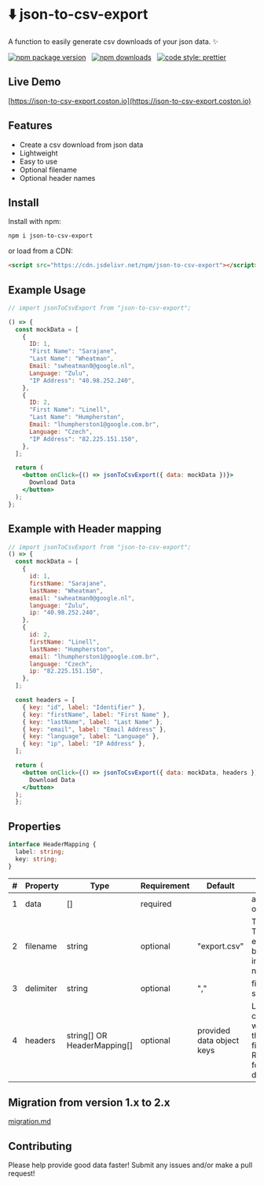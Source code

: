 # ⬇️ json-to-csv-export

A function to easily generate csv downloads of your json data. ✨

[![npm package version](https://badge.fury.io/js/json-to-csv-export.svg)](https://www.npmjs.com/package/json-to-csv-export)
&nbsp;
[![npm downloads](https://img.shields.io/npm/dm/json-to-csv-export.svg)](https://www.npmjs.com/package/json-to-csv-export)
&nbsp;
[![code style: prettier](https://img.shields.io/badge/code_style-prettier-ff69b4.svg)](https://prettier.io)

## Live Demo

[https://json-to-csv-export.coston.io](https://json-to-csv-export.coston.io)

## Features

- Create a csv download from json data
- Lightweight
- Easy to use
- Optional filename
- Optional header names

## Install

Install with npm:

```sh
npm i json-to-csv-export
```

or load from a CDN:

```html
<script src="https://cdn.jsdelivr.net/npm/json-to-csv-export"></script>
```

## Example Usage

```jsx
// import jsonToCsvExport from "json-to-csv-export";

() => {
  const mockData = [
    {
      ID: 1,
      "First Name": "Sarajane",
      "Last Name": "Wheatman",
      Email: "swheatman0@google.nl",
      Language: "Zulu",
      "IP Address": "40.98.252.240",
    },
    {
      ID: 2,
      "First Name": "Linell",
      "Last Name": "Humpherston",
      Email: "lhumpherston1@google.com.br",
      Language: "Czech",
      "IP Address": "82.225.151.150",
    },
  ];

  return (
    <button onClick={() => jsonToCsvExport({ data: mockData })}>
      Download Data
    </button>
  );
};
```

## Example with Header mapping

```jsx
// import jsonToCsvExport from "json-to-csv-export";
() => {
  const mockData = [
    {
      id: 1,
      firstName: "Sarajane",
      lastName: "Wheatman",
      email: "swheatman0@google.nl",
      language: "Zulu",
      ip: "40.98.252.240",
    },
    {
      id: 2,
      firstName: "Linell",
      lastName: "Humpherston",
      email: "lhumpherston1@google.com.br",
      language: "Czech",
      ip: "82.225.151.150",
    },
  ];

  const headers = [
    { key: "id", label: "Identifier" },
    { key: "firstName", label: "First Name" },
    { key: "lastName", label: "Last Name" },
    { key: "email", label: "Email Address" },
    { key: "language", label: "Language" },
    { key: "ip", label: "IP Address" },
  ];

  return (
    <button onClick={() => jsonToCsvExport({ data: mockData, headers })}>
      Download Data
    </button>
  );
  };
```




## Properties

```typescript
interface HeaderMapping {
  label: string;
  key: string;
}
```


| # | Property  | Type                             | Requirement | Default                   | Description                                                                              |
| - | --------- | -------------------------------- | ----------- | ------------------------- | ---------------------------------------------------------------------------------------- |
| 1 | data      | []                               | required    |                           | array of objects                                                                         |
| 2 | filename  | string                           | optional    | "export.csv"              | The filename. The .csv extention will be added if not included in file name              |
| 3 | delimiter | string                           | optional    | ","                       | fields separator                                                                         |
| 4 | headers   | string[] OR<br />HeaderMapping[] | optional    | provided data object keys | List of columns that will be used in the final CSV file. Recommended for large datasets! |

## Migration from version 1.x to 2.x

[migration.md](migration.md)

## Contributing

Please help provide good data faster! Submit any issues and/or make a pull request!
